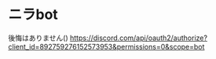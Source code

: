 # ニラbot

後悔はありません()
https://discord.com/api/oauth2/authorize?client_id=892759276152573953&permissions=0&scope=bot

